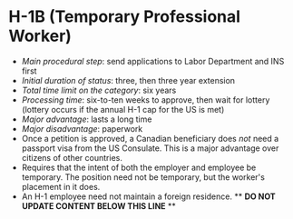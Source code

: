H-1B (Temporary Professional Worker)
====================================

* _Main procedural step_: send applications to Labor Department and INS first
* _Initial duration of status_: three, then three year extension
* _Total time limit on the category_: six years
* _Processing time_: six-to-ten weeks to approve, then wait for lottery (lottery occurs if the annual H-1 cap for the US is met)
* _Major advantage_: lasts a long time
* _Major disadvantage_: paperwork
* Once a petition is approved, a Canadian beneficiary does _not_ need a passport visa from the US Consulate. This is a major advantage over citizens of other countries.
* Requires that the intent of both the employer and employee be temporary. The position need not be temporary, but the worker's placement in it does.
* An H-1 employee need not maintain a foreign residence.
** **DO NOT UPDATE CONTENT BELOW THIS LINE** **

